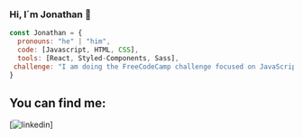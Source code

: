 ### Hi, I´m Jonathan 👋


```javascript
const Jonathan = {
  pronouns: "he" | "him",
  code: [Javascript, HTML, CSS],
  tools: [React, Styled-Components, Sass],
 challenge: "I am doing the FreeCodeCamp challenge focused on JavaScript Algorithms and Data Structures"
}
```

<h2>You can find me:</h2>

[![linkedin](https://linkedin.com/in/jonathan-javier-urquiza-179a70119/)]
